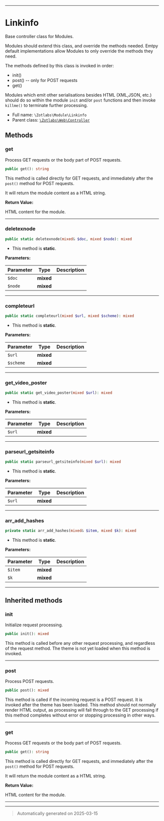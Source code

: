 ***

# Linkinfo

Base controller class for Modules.

Modules should extend this class, and override the methods needed. Emtpy
default implementations allow Modules to only override the methods they
need.

The methods defined by this class is invoked in order:

  - init()
  - post() -- only for POST requests
  - get()

Modules which emit other serialisations besides HTML (XML,JSON, etc.) should
do so within the module `init` and/or `post` functions and then invoke
`killme()` to terminate further processing.

* Full name: `\Zotlabs\Module\Linkinfo`
* Parent class: [`\Zotlabs\Web\Controller`](../Web/Controller.md)




## Methods


### get

Process GET requests or the body part of POST requests.

```php
public get(): string
```

This method is called directly for GET requests, and immediately after the
`post()` method for POST requests.

It will return the module content as a HTML string.







**Return Value:**

HTML content for the module.




***

### deletexnode



```php
public static deletexnode(mixed& $doc, mixed $node): mixed
```



* This method is **static**.




**Parameters:**

| Parameter | Type | Description |
|-----------|------|-------------|
| `$doc` | **mixed** |  |
| `$node` | **mixed** |  |





***

### completeurl



```php
public static completeurl(mixed $url, mixed $scheme): mixed
```



* This method is **static**.




**Parameters:**

| Parameter | Type | Description |
|-----------|------|-------------|
| `$url` | **mixed** |  |
| `$scheme` | **mixed** |  |





***

### get_video_poster



```php
public static get_video_poster(mixed $url): mixed
```



* This method is **static**.




**Parameters:**

| Parameter | Type | Description |
|-----------|------|-------------|
| `$url` | **mixed** |  |





***

### parseurl_getsiteinfo



```php
public static parseurl_getsiteinfo(mixed $url): mixed
```



* This method is **static**.




**Parameters:**

| Parameter | Type | Description |
|-----------|------|-------------|
| `$url` | **mixed** |  |





***

### arr_add_hashes



```php
private static arr_add_hashes(mixed& $item, mixed $k): mixed
```



* This method is **static**.




**Parameters:**

| Parameter | Type | Description |
|-----------|------|-------------|
| `$item` | **mixed** |  |
| `$k` | **mixed** |  |





***


## Inherited methods


### init

Initialize request processing.

```php
public init(): mixed
```

This method is called before any other request processing, and
regardless of the request method. The theme is not yet loaded when
this method is invoked.










***

### post

Process POST requests.

```php
public post(): mixed
```

This method is called if the incoming request is a POST request. It is
invoked after the theme has been loaded. This method should not normally
render HTML output, as processing will fall through to the GET processing
if this method completes without error or stopping processing in other
ways.










***

### get

Process GET requests or the body part of POST requests.

```php
public get(): string
```

This method is called directly for GET requests, and immediately after the
`post()` method for POST requests.

It will return the module content as a HTML string.







**Return Value:**

HTML content for the module.




***


***
> Automatically generated on 2025-03-15
